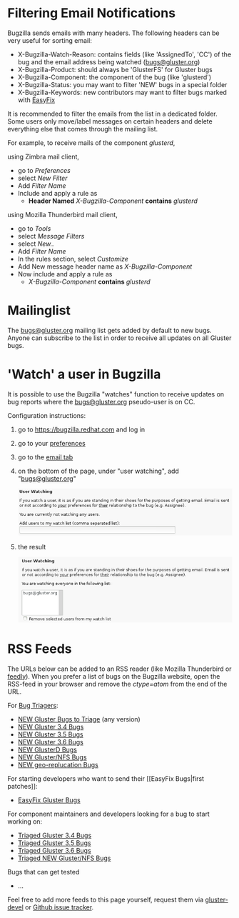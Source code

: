 # Filtering Email Notifications
Bugzilla sends emails with many headers. The following headers can be very useful for sorting email:
* X-Bugzilla-Watch-Reason: contains fields (like 'AssignedTo', 'CC') of the bug and the email address being watched (bugs@gluster.org)
* X-Bugzilla-Product: should always be 'GlusterFS' for Gluster bugs
* X-Bugzilla-Component: the component of the bug (like 'glusterd')
* X-Bugzilla-Status: you may want to filter 'NEW' bugs in a special folder
* X-Bugzilla-Keywords: new contributors may want to filter bugs marked with [EasyFix](http://docs.gluster.org/en/latest/Developer-guide/Easy-Fix-Bugs)

It is recommended to filter the emails from the list in a dedicated folder. Some users only move/label messages on certain headers and delete everything else that comes through the mailing list.

For example, to receive mails of the component *glusterd*,

using Zimbra mail client,
* go to *Preferences*
* select *New Filter*
* Add *Filter Name*
* Include and apply a rule as
   * **Header Named** _X-Bugzilla-Component_ **contains** _glusterd_

using Mozilla Thunderbird mail client,
* go to *Tools*
* select *Message Filters*
* select *New..*
* Add *Filter Name*
* In the rules section, select *Customize*
* Add New message header name as *X-Bugzilla-Component*
* Now include and apply a rule as
   * _X-Bugzilla-Component_ **contains** _glusterd_


# Mailinglist
The [bugs@gluster.org](http://gluster.org/mailman/listinfo/bugs) mailing list gets added by default to new bugs. Anyone can subscribe to the list in order to receive all updates on all Gluster bugs.

# 'Watch' a user in Bugzilla
It is possible to use the Bugzilla "watches" function to receive updates on bug reports where the bugs@gluster.org pseudo-user is on CC.

Configuration instructions:

1. go to https://bugzilla.redhat.com and log in

2. go to your [preferences](https://bugzilla.redhat.com/userprefs.cgi)

3. go to the [email tab](https://bugzilla.redhat.com/userprefs.cgi?tab=email)

4. on the bottom of the page, under "user watching", add "bugs@gluster.org"

    ![alt text](../images/Bugzilla-watching.png "Bugzilla-watching")

5. the result

   ![alt text](../images/Bugzilla-watching_bugs@gluster.org.png "Bugzilla-watching_bugs@gluster.org")

# RSS Feeds
The URLs below can be added to an RSS reader (like Mozilla Thunderbird or [feedly](https://feedly.com)). When you prefer a list of bugs on the Bugzilla website, open the RSS-feed in your browser and remove the *ctype=atom* from the end of the URL.

For [Bug Triagers](http://docs.gluster.org/en/latest/Contributors-Guide/Bug-Triage/):
* [NEW Gluster Bugs to Triage](http://goo.gl/llNxe9) (any version)
* [NEW Gluster 3.4 Bugs](http://goo.gl/QwF1cM)
* [NEW Gluster 3.5 Bugs](http://goo.gl/agtGd2)
* [NEW Gluster 3.6 Bugs](http://goo.gl/mta1s8)
* [NEW GlusterD Bugs](http://goo.gl/8H3NMV)
* [NEW Gluster/NFS Bugs](http://goo.gl/ZHKn3W)
* [NEW geo-replucation Bugs](http://goo.gl/1mKTCf)

For starting developers who want to send their [[EasyFix Bugs|first patches]]:
* [EasyFix Gluster Bugs](http://goo.gl/OpQwlv)

For component maintainers and developers looking for a bug to start working on:
* [Triaged Gluster 3.4 Bugs](http://goo.gl/R9347I)
* [Triaged Gluster 3.5 Bugs](http://goo.gl/hNHVnU)
* [Triaged Gluster 3.6 Bugs](http://goo.gl/O8qdZo)
* [Triaged NEW Gluster/NFS Bugs](http://goo.gl/MrHwb0)

Bugs that can get tested
* ...

Feel free to add more feeds to this page yourself, request them via [gluster-devel](mailto:gluster-devel@gluster.org) or [Github issue tracker](https://github.com/gluster/glusterdocs/issues).



